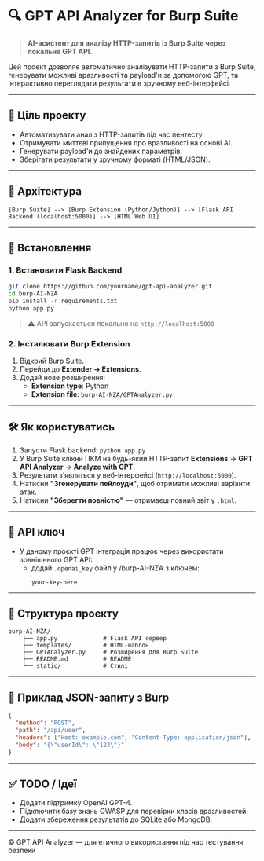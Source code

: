 # 🔍 GPT API Analyzer for Burp Suite

> **AI-асистент для аналізу HTTP-запитів із Burp Suite через локальне GPT API.**

Цей проєкт дозволяє автоматично аналізувати HTTP-запити з Burp Suite, генерувати можливі вразливості та payload'и за допомогою GPT, та інтерактивно переглядати результати в зручному веб-інтерфейсі.

---

## 🎯 Ціль проекту

- Автоматизувати аналіз HTTP-запитів під час пентесту.
- Отримувати миттєві припущення про вразливості на основі AI.
- Генерувати payload'и до знайдених параметрів.
- Зберігати результати у зручному форматі (HTML/JSON).

---

## 🧩 Архітектура

```
[Burp Suite] --> [Burp Extension (Python/Jython)] --> [Flask API Backend (localhost:5000)] --> [HTML Web UI]
```

---

## 🚀 Встановлення

### 1. Встановити Flask Backend

```bash
git clone https://github.com/yourname/gpt-api-analyzer.git
cd burp-AI-NZA
pip install -r requirements.txt
python app.py
```

> ⚠️ API запускається локально на `http://localhost:5000`

### 2. Інсталювати Burp Extension

1. Відкрий Burp Suite.
2. Перейди до **Extender → Extensions**.
3. Додай нове розширення:
   - **Extension type**: Python
   - **Extension file**: `burp-AI-NZA/GPTAnalyzer.py`

---

## 🛠️ Як користуватись

1. Запусти Flask backend: `python app.py`
2. У Burp Suite клікни ПКМ на будь-який HTTP-запит **Extensions** → **GPT API Analyzer** → **Analyze with GPT**.
3. Результати з'являться у веб-інтерфейсі (`http://localhost:5000`).
4. Натисни **"Згенерувати пейлоуди"**, щоб отримати можливі варіанти атак.
5. Натисни **"Зберегти повністю"** — отримаєш повний звіт у `.html`.

---

## 🔑 API ключ

- У даному проєкті GPT інтеграція працює через використати зовнішнього GPT API:
  - додай `.openai_key` файл у /burp-AI-NZA з ключем:
    ```env
    your-key-here
    ```
---

## 📁 Структура проєкту

```
burp-AI-NZA/
    ├── app.py             # Flask API сервер
    ├── templates/         # HTML-шаблон
    ├── GPTAnalyzer.py     # Розширення для Burp Suite
    ├── README.md          # README
    └── static/            # Стилі

```

---

## 🧠 Приклад JSON-запиту з Burp

```json
{
  "method": "POST",
  "path": "/api/user",
  "headers": ["Host: example.com", "Content-Type: application/json"],
  "body": "{\"userId\": \"123\"}"
}
```

---

## ✅ TODO / Ідеї

- Додати підтримку OpenAI GPT-4.
- Підключити базу знань OWASP для перевірки класів вразливостей.
- Додати збереження результатів до SQLite або MongoDB.

---

© GPT API Analyzer — для етичного використання під час тестування безпеки
